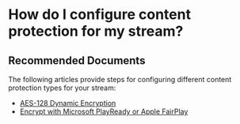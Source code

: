 <properties 
    pageTitle="How do I configure content protection for my stream?"
    description="How do I configure content protection for my stream"
    service="microsoft.media"
    resource="mediaservices"
    authors="juliako"
    ms.author="juliako"
    displayOrder="4"
    selfHelpType="resource"
    supportTopicIds=""
    resourceTags=""
    productPesIds=""
    cloudEnvironments="MoonCake"
 	articleId="8532932d-b103-4c2e-b249-2eff496bd062"
/>

# How do I configure content protection for my stream?

## **Recommended Documents**

The following articles provide steps for configuring different content protection types for your stream:

* [AES-128 Dynamic Encryption](https://docs.azure.cn/media-services/media-services-protect-with-aes128/)
* [Encrypt with Microsoft PlayReady or Apple FairPlay](https://docs.azure.cn/media-services/media-services-protect-hls-with-fairplay/)
